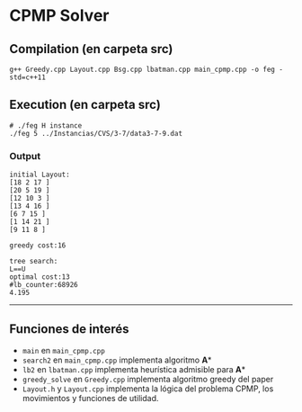 # CPMP Solver

## Compilation (en carpeta src)
````
g++ Greedy.cpp Layout.cpp Bsg.cpp lbatman.cpp main_cpmp.cpp -o feg -std=c++11
````

## Execution (en carpeta src)
````
# ./feg H instance
./feg 5 ../Instancias/CVS/3-7/data3-7-9.dat
````

### Output
````
initial Layout:
[18 2 17 ]
[20 5 19 ]
[12 10 3 ]
[13 4 16 ]
[6 7 15 ]
[1 14 21 ]
[9 11 8 ]

greedy cost:16

tree search:
L==U
optimal cost:13
#lb_counter:68926
4.195
````

---

## Funciones de interés

* `main` en `main_cpmp.cpp`
* `search2` en `main_cpmp.cpp` implementa algoritmo **A***
* `lb2` en `lbatman.cpp` implementa heurística admisible para **A***
* `greedy_solve` en `Greedy.cpp` implementa algoritmo greedy del paper
* `Layout.h` y `Layout.cpp` implementa la lógica del problema CPMP, los movimientos y funciones de utilidad.

